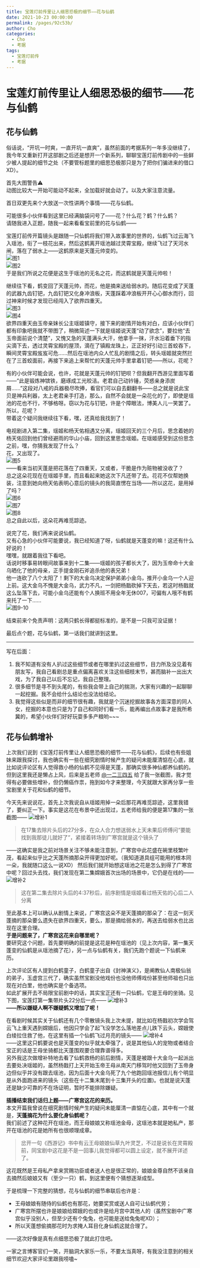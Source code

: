```yaml
---
title: 宝莲灯前传里让人细思恐极的细节——花与仙鹤
date: 2021-10-23 00:00:00
permalink: /pages/92c53b/
author: Cho
categories: 
  - Cho
  - 考据
tags: 
  - 宝莲灯前传
  - 考据
---
```


# 宝莲灯前传里让人细思恐极的细节——花与仙鹤

## 花与仙鹤

俗话说，“开坑一时爽，一直开坑一直爽”，虽然前面的考据系列一年多没继续了，我今年又重新打开这部剧之后还是想开一个新系列，聊聊宝莲灯前传剧中的一些鲜少被人提起的细节之处（不要管标题里的细思恐极那只是为了把你们骗进来的借口XD）。

首先大图警告⚠️  
动图比较大一开始可能动不起来，全加载好就会动了。以及大家注意流量。

首日双更先来个大放送一次性讲两个事情——花与仙鹤。

<!-- more -->

可能很多小伙伴看到这里已经满脑袋问号了——花？什么花？鹤？什么鹤？  
请随我进入正题，随我一起来看看宝前里的花与仙鹤——

宝莲灯前传开篇镜头是跟随一只仙鹤将我们带入故事里的世界的，仙鹤飞过云海飞入瑶池，衔了一枝花出来，然后这鹤离开瑶池越过灵霄宝殿，继续飞过了天河水闸，落在了弱水上——这鹤原来是天蓬元帅变的。  
![图1](/img/cho/1.gif)  
![图2](/img/cho/2.gif)  
于是我们所说之花便是这生于瑶池的无名之花，而这鹤就是天蓬元帅啦！

继续往下看，鹤变回了天蓬元帅，而花，他是摘来送给弱水的。随后花变成了天蓬的武器九齿钉钯，九齿钉钯又化身冲浪板，天蓬踩着冲浪板开开心心御水而行，回过神来时候才发现已经闯入了欲界四重天。  
![图3](/img/cho/3.gif)  
![图4](/img/cho/4.gif)  
欲界四重天由玉帝亲妹长公主瑶姬镇守，接下来的剧情开始有对白，应该小伙伴们都有印象吧我就不带图了，稍微简述一下就是瑶姬说天蓬“动了欲念”，要拉他“去玉帝面前说个清楚”，又愧又急的天蓬满头大汗，他拿手一抹，汗水沿着垂下的指尖滴下去，透过灵霄宝殿的屋顶，滴在了镇殿龙珠上，正正好好引动三首蛟吞下，瞬间灵霄宝殿岌岌可危……然后在瑶池内众人忙乱的剧情之后，转头瑶姬就突然拦在了三首蛟面前，再接下来追上来帮忙的天蓬元帅手里拿着钉钯——所以，花呢？

有的小伙伴可能会说，也许，花就是天蓬元帅的钉钯呗？但我翻开西游见里面写着——“此是锻炼神镔铁，磨琢成工光皎洁。老君自己动钤锤，荧惑亲身添炭屑……”这段对八戒的兵器极尽吹捧，看官们可以自去翻翻书——总之就是说此宝贝是神兵利器，太上老君亲手打造，那么，自然不会就是一朵花化的了，即使是瑶池的花也不行，不够格呀。窃以为花与钉钯，许是个障眼法，博美人儿一笑罢了。  
所以，花呢？  
带着这个疑问我继续往下看，嘿，还真给我找到了！

电视剧进入第二集，瑶姬和杨天佑相遇又分离，瑶姬回天的三个月后，思念着她的杨天佑回到他们曾经避雨的华山小庙，回到这里思念瑶姬。在瑶姬感受到这份思念之前，嘿，你猜我发现了什么？  
花，又出现了。  
![图5](/img/cho/5.gif)  
——看来当初天蓬是把花落在了四重天，又或者，干脆是作为赃物被没收了？  
总之这朵花现在在瑶姬手里，而且看起来她这次下凡还带了去。花花不仅帮她换装，注意到她向杨天佑表明心意后的镜头的我简直愣在当场——所以这花，是用掉了吗？  
![图6](/img/cho/6.gif)  
![图7](/img/cho/7.gif)  
![图8](/img/cho/8.gif)  
总之自此以后，这朵花再难觅踪迹。

说完了花，我们再来说说仙鹤。  
又有心急的小伙伴可能要说，我已经知道了呀，仙鹤就是天蓬变的嘛！这还有什么好说的！  
嘿嘿，就跟着我往下看吧。  
话说时移事易转眼间故事来到十二集——瑶姬的孩子都长大了，因为玉帝命十大金乌晒化了他的母亲，正手提金刚石斧追杀他的表兄弟！  
他一连砍了八个太阳了！剩下的大金乌决定保护弟弟小金乌，推开小金乌一个人迎上前。这大金乌不愧是大金乌，武力不凡，一剑把杨戬砍掉下天去，若这时杨戬就这么坠落下去，可能小金乌还能有个人换班不用全年无休007，可偏有人哦不有鹤来托了一下……  
![图9-10](/img/cho/9-10.gif)  

结束前来个免责声明：这两只鹤长得都挺标准的，是不是一只我可没证据！

最后点个题，花与仙鹤，第一话我们就讲到这里。

---

写在后面：

1. 我不知道有没有人扒过这些细节或者在哪里扒过这些细节，目力所及没见着有朋友写，我自己看剧总是重点偏离喜欢关注这些细枝末节，甚而脑补一出出大戏，为了我自己以后不忘记，我自己整理。
2. 很多细节是寻不到头尾的，有些我会带上自己的揣测，大家有兴趣的一起聊聊一起挖掘。我不会给什么结论也没法给结论。
3. 我觉得这些似是而非的细节很有趣，我就是个沉迷挖掘故事各方面深意的同人女，挖掘的本意也只是为了自己和同好们看一乐，能再编出点故事才是我所希冀的，希望小伙伴们好好玩耍多多产粮哟~~~

## 花与仙鹤增补

上次我们说到《宝莲灯前传里让人细思恐极的细节——花与仙鹤》，后续也有些姐妹来跟我探讨，我也确实有一些在细究剧情时候产生的疑问未能厘清惦在心底，就比如说评论区有人觉得救小杨的仙鹤不见得是天蓬，那确实很多神仙都养仙鹤的。  
但到这里我还是懒占上风，后来是五老师 [@一二三四五](https://yiersansiwu98052.lofter.com/) 给了我一张截图，我才觉得有必要做些增补，但仍懒癌作祟，拖到如今才来整理，今天就跟大家再分享一些宝剧里关于花和仙鹤的细节。

今天先来说说花，首先上次我说自从瑶姬用掉一朵后那花再难觅踪迹，这里我错了，要纠正一下。事实是这花在布景中还出现过，五老师给我的便是第17集的一张截图——
![增补1](/img/cho/增补1.jpg)  
> 在17集去除片头后的27分多，在众人合力想送弱水上天未果后师傅问“要能找到我那徒儿就好了”，紧接着转场到广寒宫就是这个镜头了

——这确实是我之前对场景关注不够未能注意到，广寒宫中此花盛在碗里枝繁叶茂，看起来似乎比之天蓬所摘那朵开得更加好呢。（我知道道具组可能用的根本同一朵，我就随口这么一说XD）
然后我们就开始想这瑶池之花是怎么到得了广寒宫中呢？回过头去找，我们发现在第二集嫦娥首次出场的场景中，它仍是在线的——
![增补2](/img/cho/增补2.jpg)  
> 这在第二集去除片头后的4:37秒后，前序剧情是瑶姬看过杨天佑的心后二人分离

至此基本上可以确认从剧情上来说，广寒宫这朵不是天蓬摘的那朵了：在这一刻天蓬摘的那朵要么遗失在欲界四重天，要么，那是摘给弱水的，再送去给弱水也比出现在这里合理。  
**于是问题来了，广寒宫这花来自哪里呢？**  
要研究这个问题，首先要明确的前提是这花是种在瑶池的（见上次内容，第一集天蓬变的仙鹤是从瑶池摘了花），另一点与仙鹤有关，我们先跑个题说一下仙鹤来历。

上次评论区有人提到白鹤童子，白鹤童子出自《封神演义》，是阐教仙人南极仙翁的弟子，玉虚宫三代了，确实虽然宝剧没他戏份也没他师傅戏份甚至他师祖也只出现在对白里，他也确实是个备选项。  
如此扩展开去不局限宝前剧中的话，其实宝正还有一只仙鹤，它是王母的坐骑。见下图，宝莲灯第一集带片头22分后一点——
![增补3](/img/cho/增补3.png)  
**——所以嫌疑人啊不嫌疑鹤又增加了呢！**  

在看剧时候其实关于仙鹤还有几个零散镜头我上次未提，就比如在杨戬初次学会驾云飞上重天遇到嫦娥后，他因只学会了起飞没学怎么落地差点儿跌下云头，嫦娥使白绫拉住救了他，在这里有插一个仙鹤飞过月亮的镜头——
![增补4](/img/cho/增补4.png)  
——这里这只鹤要说也是天蓬变的似乎就太牵强了，说是其他仙人的宠物或者结合宝正的话是王母坐骑都比天蓬围观要合理靠谱得多。  
另外我这次做增补特地去看了仙鹤救杨的前后剧情，天蓬是被跟十大金乌一起派出去要处决瑶姬的，虽然杨戬打上天开始玉帝王母从南天门移驾时他又回到了玉帝身边但似乎并没有跟去瑶池，因为后面十大金乌死了九个他跑回瑶池报信儿有个明显是从外面跑进来的镜头（这些在十二集末尾到十三集开头的位置)。也就是说天蓬还是缺少可靠的不在场证明，暂时不能排除嫌疑。

**插播结束我们话归上题——广寒宫这花的来历。**  
本文开篇我曾说在细究剧情时候产生的疑问未能厘清一直惦在心底，其中有一个就是，**天蓬摘花为什么要化身仙鹤呢？**  
我们前述了这种花开在瑶池，而王母娘娘又称瑶池金母，这瑶池本就是她私产，那开在瑶池的花是她所有也很顺理成章。  
> 岔开一句《西游记》书中有云王母娘娘仙草九叶灵芝，不过是说长在灵霄殿前，同宝剧中这花是不是一回事儿我觉得都可以圆上设定，就不展开详述了。

这花既然是王母私产拿来赏赐功臣或者送人也是很正常的，娘娘金尊自然不该亲自去摘然后娘娘又有（至少一只）鹤，到这里便有个猜想逐渐成型。

于是梳理一下完整的猜想，花与仙鹤的细节串联后也许是：

- 王母娘娘有随侍的仙鹤也有那花，她要奖赏或送人自可让仙鹤代劳；
- 广寒宫所摆也许是娘娘给嫦娥的也或许是给月宫中其他人的（虽然宝剧中广寒宫似乎没别人，但至少还有个兔兔，也可能是送给兔兔呢XD）；
- 所以天蓬想偷摘那花时为求掩人耳目化身仙鹤这就合理了。

——这次好像是真有点细思恐极了就此打住吧。

一家之言博客官们一笑，开脑洞大家乐一乐，不要太当真呀，有我没注意到的相关细节欢迎大家评论里跟我唠嗑~
